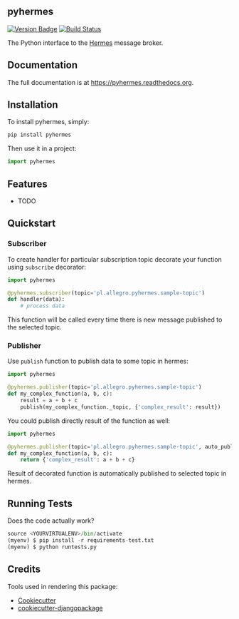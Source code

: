 ## pyhermes

[![Version Badge](https://badge.fury.io/py/pyhermes.png)](https://badge.fury.io/py/pyhermes.png)
[![Build Status](https://travis-ci.org/mkurek/pyhermes.png?branch=master)](https://travis-ci.org/allegro/pyhermes)

The Python interface to the [Hermes](http://hermes.allegro.tech) message broker.

## Documentation

The full documentation is at https://pyhermes.readthedocs.org.

## Installation

To install pyhermes, simply:

```python
pip install pyhermes
```

Then use it in a project:

```python
import pyhermes
```

## Features

* TODO

## Quickstart

### Subscriber

To create handler for particular subscription topic decorate your function using `subscribe` decorator:

```python
import pyhermes

@pyhermes.subscriber(topic='pl.allegro.pyhermes.sample-topic')
def handler(data):
    # process data
```

This function will be called every time there is new message published to the selected topic.

### Publisher
Use `publish` function to publish data to some topic in hermes:

```python
import pyhermes

@pyhermes.publisher(topic='pl.allegro.pyhermes.sample-topic')
def my_complex_function(a, b, c):
    result = a + b + c
    publish(my_complex_function._topic, {'complex_result': result})
```

You could publish directly result of the function as well:

```python
import pyhermes

@pyhermes.publisher(topic='pl.allegro.pyhermes.sample-topic', auto_publish_result=True)
def my_complex_function(a, b, c):
    return {'complex_result': a + b + c}
```

Result of decorated function is automatically published to selected topic in hermes.

## Running Tests

Does the code actually work?

```python
source <YOURVIRTUALENV>/bin/activate
(myenv) $ pip install -r requirements-test.txt
(myenv) $ python runtests.py
```

## Credits

Tools used in rendering this package:

*  [Cookiecutter](https://github.com/audreyr/cookiecutter)
*  [cookiecutter-djangopackage](https://github.com/pydanny/cookiecutter-djangopackage)

